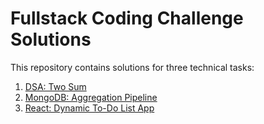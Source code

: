 # Fullstack Coding Challenge Solutions

This repository contains solutions for three technical tasks:

1. [DSA: Two Sum](./dsa-two-sum)
2. [MongoDB: Aggregation Pipeline](./mongodb-aggregation)
3. [React: Dynamic To-Do List App](./react-todo-app)
